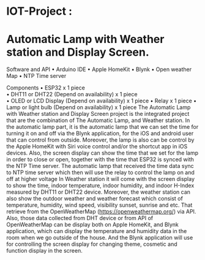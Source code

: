 # IOT-Project :
# Automatic Lamp with Weather station and Display Screen.
Software and API
•	Arduino IDE
•	Apple HomeKit
•	Blynk
•	Open weather Map
•	NTP Time server
       
Components
•	ESP32 									x 1 piece	
•	DHT11 or DHT22 	(Depend on availability)			x 1 piece	
•	OLED or LCD Display	(Depend on availability)			x 1 piece
•	Relay									x 1 piece
•	Lamp or light bulb	(Depend on availability)			x 1 piece
The Automatic Lamp with Weather station and Display Screen project is the integrated project that are the combination of The Automatic Lamp, and Weather station. In the automatic lamp part, it is the automatic lamp that we can set the time for turning it on and off via the Blynk application, for the iOS and android user that can control from outside. Moreover, the lamp is also can be control by the Apple HomeKit with Siri voice control and/or the shortcut app in iOS devices. Also, the screen display can show the time that we set for the lamp in order to close or open, together with the time that ESP32 is synced with the NTP Time server. The automatic lamp that received the time data sync to NTP time server which then will use the relay to control the lamp on and off at higher voltage 
In Weather station it will come with the screen display to show the time, indoor temperature, indoor humidity, and indoor H-Index measured by DHT11 or DHT22 device. Moreover, the weather station can also show the  outdoor weather and weather forecast which consist of temperature, humidity, wind speed, visibility sunset, sunrise and etc. That retrieve from the OpenWeatherMap (https://openweathermap.org/) via API. Also, those data collected from DHT device or from API of OpenWeatherMap can be display both  on Apple HomeKit, and Blynk application, which can display the temperature and humidity data in the room when we go outside of the house.  And the Blynk application will use for controlling the screen display for changing theme, cosmetic and function display in the screen.  
